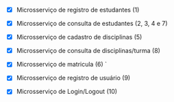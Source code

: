 - [x] Microsserviço de registro de estudantes (1)
- [x] Microsserviço de consulta de estudantes (2, 3, 4 e 7)
- [x] Microsserviço de cadastro de disciplinas (5)

- [x] Microsserviço de consulta de disciplinas/turma (8)

- [x] Microsserviço de matricula (6)
`
- [x] Microsserviço de registro de usuário (9)
- [x] Microsserviço de Login/Logout (10)
